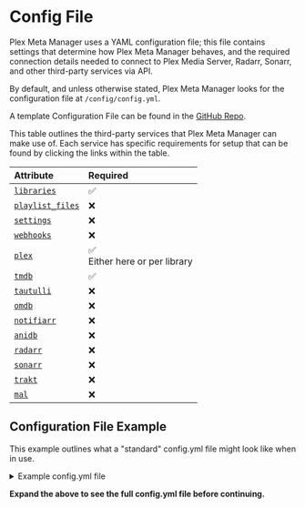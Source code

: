 # Config File

Plex Meta Manager uses a YAML configuration file; this file contains settings that determine how Plex Meta Manager behaves, and the required connection details needed to connect to Plex Media Server, Radarr, Sonarr, and other third-party services via API.

By default, and unless otherwise stated, Plex Meta Manager looks for the configuration file at `/config/config.yml`.

A template Configuration File can be found in the [GitHub Repo](https://github.com/meisnate12/Plex-Meta-Manager/blob/master/config/config.yml.template).

This table outlines the third-party services that Plex Meta Manager can make use of. Each service has specific requirements for setup that can be found by clicking the links within the table.

| Attribute                     | Required                                |
|:------------------------------|:----------------------------------------|
| [`libraries`](libraries)      | &#9989;                                 |
| [`playlist_files`](playlists) | &#10060;                                |
| [`settings`](settings)        | &#10060;                                |
| [`webhooks`](webhooks)        | &#10060;                                |
| [`plex`](plex)                | &#9989; <br/>Either here or per library |
| [`tmdb`](tmdb)                | &#9989;                                 |
| [`tautulli`](tautulli)        | &#10060;                                |
| [`omdb`](omdb)                | &#10060;                                |
| [`notifiarr`](notifiarr)      | &#10060;                                |
| [`anidb`](anidb)              | &#10060;                                |
| [`radarr`](radarr)            | &#10060;                                |
| [`sonarr`](sonarr)            | &#10060;                                |
| [`trakt`](trakt)              | &#10060;                                |
| [`mal`](myanimelist)          | &#10060;                                |

## Configuration File Example

This example outlines what a "standard" config.yml file might look like when in use.

<details>
  <summary>Example config.yml file</summary>

```yaml
libraries:                          # This is called out once within the config.yml file                                       
  Movies:                           # Each library must match the Plex library name
    metadata_path:
      - file: config/Movies.yml     # This is a local file on the system
      - folder: config/Movies/      # This is a local directory on the system
      - pmm: basic                  # This is a local PMM Default file. Usage Guide: https://metamanager.wiki/en/nightly/defaults/guide.html
      - pmm: imdb                   # This is a local PMM Default file. Usage Guide: https://metamanager.wiki/en/nightly/defaults/guide.html
    overlay_path:
      - remove_overlays: false      # Set this to true to remove all overlays
      - file: config/Overlays.yml   # This is a local file on the system
      - pmm: ribbon                 # This is a local PMM Default file. Usage Guide: https://metamanager.wiki/en/nightly/defaults/guide.html
  TV Shows:                           
    metadata_path:
      - file: config/TVShows.yml
      - folder: config/TV Shows/
      - pmm: basic                  # This is a local PMM Default file. Usage Guide: https://metamanager.wiki/en/nightly/defaults/guide.html
      - pmm: imdb                   # This is a local PMM Default file. Usage Guide: https://metamanager.wiki/en/nightly/defaults/guide.html
    overlay_path:
      - remove_overlays: false      # Set this to true to remove all overlays
      - file: config/Overlays.yml   # This is a local file on the system
      - pmm: ribbon                 # This is a local PMM Default file. Usage Guide: https://metamanager.wiki/en/nightly/defaults/guide.html
  Anime:
    metadata_path:
      - file: config/Anime.yml
      - pmm: basic                  # This is a local PMM Default file. Usage Guide: https://metamanager.wiki/en/nightly/defaults/guide.html
      - pmm: anilist                # This is a local PMM Default file. Usage Guide: https://metamanager.wiki/en/nightly/defaults/guide.html
  Music:
    metadata_path:
      - file: config/Music.yml
playlist_files:
  - file: config/playlists.yml       
  - pmm: playlist                   # This is a local PMM Default file. Usage Guide: https://metamanager.wiki/en/nightly/defaults/guide.html
settings:
  cache: true
  cache_expiration: 60
  asset_directory: config/assets
  asset_folders: true
  asset_depth: 0
  create_asset_folders: false
  dimensional_asset_rename: false
  download_url_assets: false
  show_missing_season_assets: false
  show_missing_episode_assets: false
  show_asset_not_needed: true
  sync_mode: append
  minimum_items: 1
  default_collection_order:
  delete_below_minimum: true
  delete_not_scheduled: false
  run_again_delay: 2
  missing_only_released: false
  only_filter_missing: false
  show_unmanaged: true
  show_filtered: false
  show_options: false
  show_missing: true
  show_missing_assets: true
  save_report: true
  tvdb_language: eng
  ignore_ids:
  ignore_imdb_ids:
  item_refresh_delay: 0
  playlist_sync_to_users: all
  verify_ssl: true
webhooks:
  error:
  run_start:
  run_end:
  changes:
    version:
plex:
  url: http://192.168.1.12:32400
  token: ####################
  timeout: 60
  clean_bundles: false
  empty_trash: false
  optimize: false
tmdb:
  apikey: ################################
  language: en
tautulli:
  url: http://192.168.1.12:8181
  apikey: ################################
omdb:
  apikey: ########
notifiarr:
  apikey: ####################################
anidb:
  username: ######
  password: ######
radarr:
  url: http://192.168.1.12:7878
  token: ################################
  add_missing: false
  add_existing: false
  root_folder_path: S:/Movies
  monitor: true
  availability: announced
  quality_profile: HD-1080p
  tag:
  search: false
  radarr_path:
  plex_path:
sonarr:
  url: http://192.168.1.12:8989
  token: ################################
  add_missing: false
  add_existing: false
  root_folder_path: "S:/TV Shows"
  monitor: all
  quality_profile: HD-1080p
  language_profile: English
  series_type: standard
  season_folder: true
  tag:
  search: false
  cutoff_search: false
  sonarr_path:
  plex_path:
trakt:
  client_id: ################################################################
  client_secret: ################################################################
  authorization:
    # everything below is autofilled by the script
    access_token:
    token_type:
    expires_in:
    refresh_token:
    scope: public
    created_at:
mal:
  client_id: ################################
  client_secret: ################################################################
  authorization:
    # everything below is autofilled by the script
    access_token:
    token_type:
    expires_in:
    refresh_token:
```
</details>

**Expand the above to see the full config.yml file before continuing.**
<br/>
